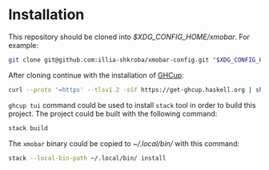 # Installation

This repository should be cloned into *$XDG_CONFIG_HOME/xmobar*. For example:

```sh
git clone git@github.com:illia-shkroba/xmobar-config.git "$XDG_CONFIG_HOME/xmobar"
```

After cloning continue with the installation of [GHCup](https://www.haskell.org/ghcup/):

```sh
curl --proto '=https' --tlsv1.2 -sSf https://get-ghcup.haskell.org | sh
```

`ghcup tui` command could be used to install `stack` tool in order to build this project. The
project could be built with the following command:

```sh
stack build
```

The `xmobar` binary could be copied to *~/.local/bin/* with this command:

```sh
stack --local-bin-path ~/.local/bin/ install
```
